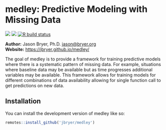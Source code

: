 
<!-- README.md is generated from README.Rmd. Please edit that file -->

# medley: Predictive Modeling with Missing Data

<!-- badges: start -->

[![](https://www.r-pkg.org/badges/version/medley?color=orange)](https://cran.r-project.org/package=medley)
[![](https://img.shields.io/badge/devel%20version-0.9.0-blue.svg)](https://github.com/jbryer/medley)
[![R build
status](https://github.com/jbryer/medley/workflows/R-CMD-check.yaml/badge.svg)](https://github.com/jbryer/medley/actions)
<!-- badges: end -->

**Author:** Jason Bryer, Ph.D. <jason@bryer.org>  
**Website:** <https://jbryer.github.io/medley/>

The goal of medley is to provide a framework for training predictive
models where there is a systematic pattern of missing data. For example,
situations where baseline data may be available but as time progresses
additional variables may be available. This framework allows for
training models for different combinations of data availability allowing
for single function call to get predictions on new data.

## Installation

You can install the development version of medley like so:

``` r
remotes::install_github('jbryer/medley')
```
